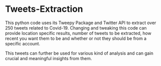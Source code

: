 # Tweets-Extraction

This python code uses its Tweepy Package and Twitter API to extract over 250 tweets related to Covid-19. Changing and tweaking this code can provide location specific results, number of tweets to be extracted, how recent you want them to be and whether or not they should be from a specific account.

This tweets can further be used for various kind of analysis and can gain crucial and meaningful insights from them.
